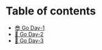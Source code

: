 # Table of contents

* [😎 Go Day-1](README.md)
* [🤩 Go Day-2](go-day-2.md)
* [🥳 Go Day-3](go-day-3.md)

